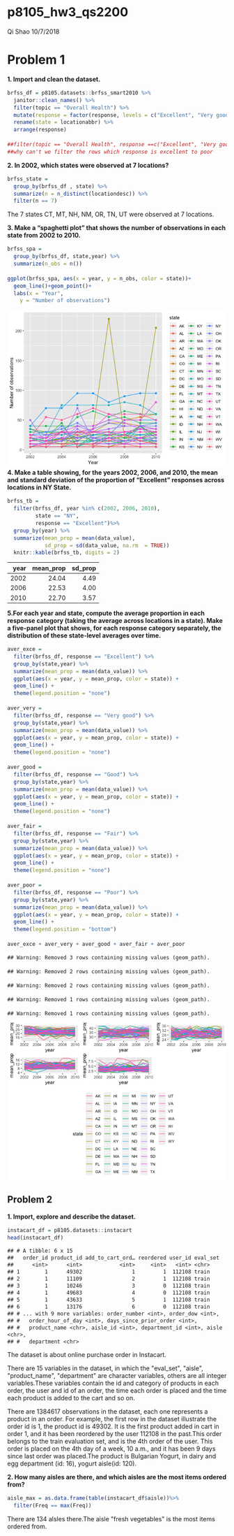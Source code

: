 p8105\_hw3\_qs2200
================
Qi Shao
10/7/2018

Problem 1
=========

**1. Import and clean the dataset.**

``` r
brfss_df = p8105.datasets::brfss_smart2010 %>%
  janitor::clean_names() %>%
  filter(topic == "Overall Health") %>%
  mutate(response = factor(response, levels = c("Excellent", "Very good", "Good","Fair", "Poor")))%>%
  rename(state = locationabbr) %>%
  arrange(response) 

##filter(topic == "Overall Health", response ==c("Excellent", "Very good", "Good","Fair", "Poor"))
##why can't we filter the rows which response is excellent to poor
```

**2. In 2002, which states were observed at 7 locations?**

``` r
brfss_state = 
  group_by(brfss_df , state) %>%
  summarize(n = n_distinct(locationdesc)) %>%
  filter(n == 7)
```

The 7 states CT, MT, NH, NM, OR, TN, UT were observed at 7 locations.

**3. Make a “spaghetti plot” that shows the number of observations in each state from 2002 to 2010.**

``` r
brfss_spa =
  group_by(brfss_df, state,year) %>%
  summarize(n_obs = n())

ggplot(brfss_spa, aes(x = year, y = n_obs, color = state))+
  geom_line()+geom_point()+
  labs(x = "Year",
    y = "Number of observations")
```

![](p8105_hw3_qs2200_files/figure-markdown_github/problem%201.3-1.png) **4. Make a table showing, for the years 2002, 2006, and 2010, the mean and standard deviation of the proportion of “Excellent” responses across locations in NY State.**

``` r
brfss_tb =
  filter(brfss_df, year %in% c(2002, 2006, 2010),
         state == "NY",
         response == "Excellent")%>%
  group_by(year) %>%
  summarize(mean_prop = mean(data_value), 
            sd_prop = sd(data_value, na.rm  = TRUE))
  knitr::kable(brfss_tb, digits = 2)
```

|  year|  mean\_prop|  sd\_prop|
|-----:|-----------:|---------:|
|  2002|       24.04|      4.49|
|  2006|       22.53|      4.00|
|  2010|       22.70|      3.57|

**5.For each year and state, compute the average proportion in each response category (taking the average across locations in a state). Make a five-panel plot that shows, for each response category separately, the distribution of these state-level averages over time.**

``` r
aver_exce = 
  filter(brfss_df, response == "Excellent") %>%
  group_by(state,year) %>%
  summarize(mean_prop = mean(data_value)) %>%
  ggplot(aes(x = year, y = mean_prop, color = state)) +
  geom_line() +
  theme(legend.position = "none")

aver_very = 
  filter(brfss_df, response == "Very good") %>%
  group_by(state,year) %>%
  summarize(mean_prop = mean(data_value)) %>%
  ggplot(aes(x = year, y = mean_prop, color = state)) +
  geom_line() +
  theme(legend.position = "none")

aver_good = 
  filter(brfss_df, response == "Good") %>%
  group_by(state,year) %>%
  summarize(mean_prop = mean(data_value)) %>%
  ggplot(aes(x = year, y = mean_prop, color = state)) +
  geom_line() +
  theme(legend.position = "none")

aver_fair = 
  filter(brfss_df, response == "Fair") %>%
  group_by(state,year) %>%
  summarize(mean_prop = mean(data_value)) %>%
  ggplot(aes(x = year, y = mean_prop, color = state)) +
  geom_line() +
  theme(legend.position = "none")

aver_poor = 
  filter(brfss_df, response == "Poor") %>%
  group_by(state,year) %>%
  summarize(mean_prop = mean(data_value)) %>%
  ggplot(aes(x = year, y = mean_prop, color = state)) +
  geom_line() +
  theme(legend.position = "bottom")

aver_exce + aver_very + aver_good + aver_fair + aver_poor
```

    ## Warning: Removed 3 rows containing missing values (geom_path).

    ## Warning: Removed 2 rows containing missing values (geom_path).

    ## Warning: Removed 2 rows containing missing values (geom_path).

    ## Warning: Removed 1 rows containing missing values (geom_path).

    ## Warning: Removed 1 rows containing missing values (geom_path).

![](p8105_hw3_qs2200_files/figure-markdown_github/problem%201.5-1.png)

Problem 2
---------

**1. Import, explore and describe the dataset.**

``` r
instacart_df = p8105.datasets::instacart 
head(instacart_df)
```

    ## # A tibble: 6 x 15
    ##   order_id product_id add_to_cart_ord… reordered user_id eval_set
    ##      <int>      <int>            <int>     <int>   <int> <chr>   
    ## 1        1      49302                1         1  112108 train   
    ## 2        1      11109                2         1  112108 train   
    ## 3        1      10246                3         0  112108 train   
    ## 4        1      49683                4         0  112108 train   
    ## 5        1      43633                5         1  112108 train   
    ## 6        1      13176                6         0  112108 train   
    ## # ... with 9 more variables: order_number <int>, order_dow <int>,
    ## #   order_hour_of_day <int>, days_since_prior_order <int>,
    ## #   product_name <chr>, aisle_id <int>, department_id <int>, aisle <chr>,
    ## #   department <chr>

The dataset is about online purchase order in Instacart.

There are 15 variables in the dataset, in which the "eval\_set", "aisle", "product\_name", "department" are character variables, others are all integer variables.These variables contain the id and category of products in each order, the user and id of an order, the time each order is placed and the time each product is added to the cart and so on.

There are 1384617 observations in the dataset, each one represents a product in an order. For example, the first row in the dataset illustrate the order id is 1, the product id is 49302. It is the first product added in cart in order 1, and it has been reordered by the user 112108 in the past.This order belongs to the train evaluation set, and is the 4th order of the user. This order is placed on the 4th day of a week, 10 a.m., and it has been 9 days since last order was placed.The product is Bulgarian Yogurt, in dairy and egg department (id: 16), yogurt aisle(id: 120).

**2. How many aisles are there, and which aisles are the most items ordered from?**

``` r
aisle_max = as.data.frame(table(instacart_df$aisle))%>%
  filter(Freq == max(Freq)) 
```

There are 134 alsles there.The aisle "fresh vegetables" is the most items ordered from.
